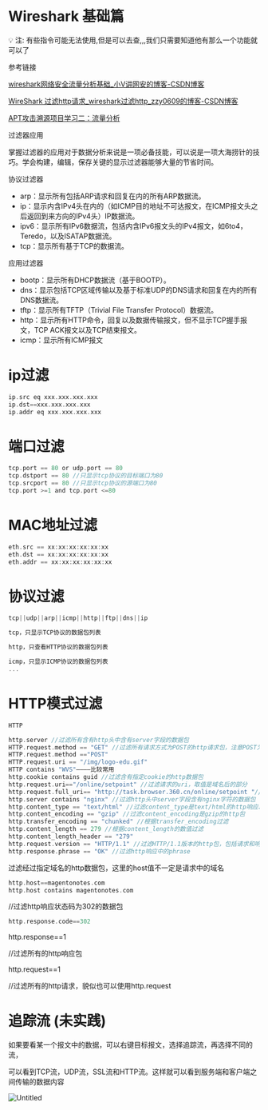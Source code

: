 # Wireshark 基础篇

<aside>
💡 注: 有些指令可能无法使用,但是可以去查,,,我们只需要知道他有那么一个功能就可以了

</aside>

参考链接

[wireshark网络安全流量分析基础_小V讲网安的博客-CSDN博客](https://blog.csdn.net/xv66666/article/details/131535667)

[WireShark 过滤http请求_wireshark过滤http_zzy0609的博客-CSDN博客](https://blog.csdn.net/zzy0609/article/details/95455136)

[APT攻击溯源项目学习二：流量分析](https://www.jianshu.com/p/5930bb2dcf00)

过滤器应用

掌握过滤器的应用对于数据分析来说是一项必备技能，可以说是一项大海捞针的技巧。学会构建，编辑，保存关键的显示过滤器能够大量的节省时间。

协议过滤器

- arp：显示所有包括ARP请求和回复在内的所有ARP数据流。
- ip：显示内含IPv4头在内的（如ICMP目的地址不可达报文，在ICMP报文头之后返回到来方向的IPv4头）IP数据流。
- ipv6：显示所有IPv6数据流，包括内含IPv6报文头的IPv4报文，如6to4，Teredo，以及ISATAP数据流。
- tcp：显示所有基于TCP的数据流。

应用过滤器

- bootp：显示所有DHCP数据流（基于BOOTP）。
- dns：显示包括TCP区域传输以及基于标准UDP的DNS请求和回复在内的所有DNS数据流。
- tftp：显示所有TFTP（Trivial File Transfer Protocol）数据流。
- http：显示所有HTTP命令，回复以及数据传输报文，但不显示TCP握手报文，TCP ACK报文以及TCP结束报文。
- icmp：显示所有ICMP报文

# ip过滤

```c
ip.src eq xxx.xxx.xxx.xxx 
ip.dst==xxx.xxx.xxx.xxx 
ip.addr eq xxx.xxx.xxx.xxx
```

# 端口过滤

```c
tcp.port == 80 or udp.port == 80  
tcp.dstport == 80 //只显示tcp协议的目标端口为80
tcp.srcport == 80 //只显示tcp协议的源端口为80
tcp.port >=1 and tcp.port <=80
```

# MAC地址过滤

```c
eth.src == xx:xx:xx:xx:xx:xx
eth.dst == xx:xx:xx:xx:xx:xx
eth.addr == xx:xx:xx:xx:xx:xx
```

# 协议过滤

```c
tcp||udp||arp||icmp||http||ftp||dns||ip

tcp，只显示TCP协议的数据包列表

http，只查看HTTP协议的数据包列表

icmp，只显示ICMP协议的数据包列表
...

```

# HTTP模式过滤

```c
HTTP

http.server //过滤所有含有http头中含有server字段的数据包
HTTP.request.method == "GET" //过滤所有请求方式为POST的http请求包，注意POST为大写
HTTP.request.method =="POST"
HTTP.request.uri == "/img/logo-edu.gif"
HTTP contains "WVS"————比较常用
http.cookie contains guid //过滤含有指定cookie的http数据包
http.request.uri=="/online/setpoint" //过滤请求的uri，取值是域名后的部分
http.request.full_uri== "http://task.browser.360.cn/online/setpoint "//过滤含域名的整个url则需要使用http.request.full_uri
http.server contains "nginx" //过滤http头中server字段含有nginx字符的数据包
http.content_type == "text/html" //过滤content_type是text/html的http响应、post包，即根据文件类型过滤http数据包
http.content_encoding == "gzip" //过滤content_encoding是gzip的http包
http.transfer_encoding == "chunked" //根据transfer_encoding过滤
http.content_length == 279 //根据content_length的数值过滤
http.content_length_header == "279"
http.request.version == "HTTP/1.1" //过滤HTTP/1.1版本的http包，包括请求和响应
http.response.phrase == "OK" //过滤http响应中的phrase
```

过滤经过指定域名的http数据包，这里的host值不一定是请求中的域名

```c
http.host==magentonotes.com
http.host contains magentonotes.com
```

//过滤http响应状态码为302的数据包

```c
http.response.code==302
```

http.response==1

//过滤所有的http响应包

http.request==1

//过滤所有的http请求，貌似也可以使用http.request

# 追踪流 (未实践)

如果要看某一个报文中的数据，可以右键目标报文，选择追踪流，再选择不同的流，

可以看到TCP流，UDP流，SSL流和HTTP流。这样就可以看到服务端和客户端之间传输的数据内容

![Untitled](Wireshark%20%E5%9F%BA%E7%A1%80%E7%AF%87%20f07aafe54259462da43366e3c08232e9/Untitled.png)